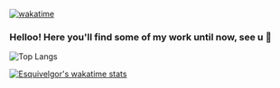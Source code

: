 [![wakatime](https://wakatime.com/badge/user/df323db4-6b37-4233-81a6-dab00bb4f034.svg)](https://wakatime.com/@df323db4-6b37-4233-81a6-dab00bb4f034)
  
### Helloo! Here you'll find some of my work until now, see u 👋

![Top Langs](https://github-readme-stats-one-flame-74.vercel.app/api/top-langs/?username=esquivelgor&layout=compact)

[![Esquivelgor's wakatime stats](https://github-readme-stats-one-flame-74.vercel.app/api/wakatime?username=esquivelgor)](https://github.com/anuraghazra/github-readme-stats)
